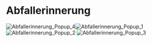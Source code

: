 # Abfallerinnerung

![Abfallerinnerung_Popup_4](https://github.com/MaxxKra/Abfallerinnerung/assets/83531755/f54d4ff5-19a0-4ad0-be81-e6b357caca14)![Abfallerinnerung_Popup_1](https://github.com/MaxxKra/Abfallerinnerung/assets/83531755/38db1d56-a323-4ee3-8a47-2b22a6d3735f)![Abfallerinnerung_Popup_2](https://github.com/MaxxKra/Abfallerinnerung/assets/83531755/dbc4cc79-051f-4d27-99be-cdfb24a58b04)
![Abfallerinnerung_Popup_3](https://github.com/MaxxKra/Abfallerinnerung/assets/83531755/633be984-6994-4926-9fca-abcf10876a66)


